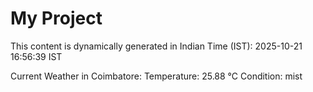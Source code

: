 # My Project

This content is dynamically generated in Indian Time (IST): 2025-10-21 16:56:39 IST


Current Weather in Coimbatore:
Temperature: 25.88 °C
Condition: mist
